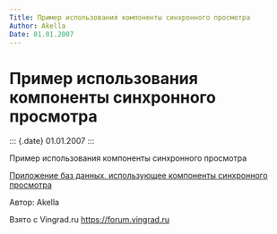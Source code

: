 ```yaml
---
Title: Пример использования компоненты синхронного просмотра
Author: Akella
Date: 01.01.2007
---
```



Пример использования компоненты синхронного просмотра
=====================================================

::: {.date}
01.01.2007
:::

Пример использования компоненты синхронного просмотра

[Приложение баз данных, использующее компоненты синхронного
просмотра](/zip/15_1.zip)

Автор: Akella

Взято с Vingrad.ru <https://forum.vingrad.ru>
